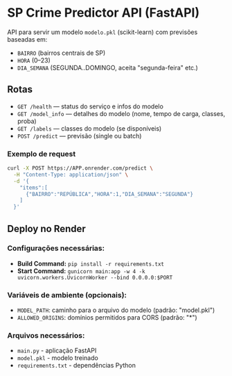 # SP Crime Predictor API (FastAPI)

API para servir um modelo `modelo.pkl` (scikit-learn) com previsões baseadas em:
- `BAIRRO` (bairros centrais de SP)
- `HORA` (0–23)
- `DIA_SEMANA` (SEGUNDA..DOMINGO, aceita "segunda-feira" etc.)

## Rotas
- `GET /health` — status do serviço e infos do modelo
- `GET /model_info` — detalhes do modelo (nome, tempo de carga, classes, proba)
- `GET /labels` — classes do modelo (se disponíveis)
- `POST /predict` — previsão (single ou batch)

### Exemplo de request
```bash
curl -X POST https://APP.onrender.com/predict \
  -H "Content-Type: application/json" \
  -d '{
    "items":[
      {"BAIRRO":"REPÚBLICA","HORA":1,"DIA_SEMANA":"SEGUNDA"}
    ]
  }'
```

## Deploy no Render

### Configurações necessárias:
- **Build Command:** `pip install -r requirements.txt`
- **Start Command:** `gunicorn main:app -w 4 -k uvicorn.workers.UvicornWorker --bind 0.0.0.0:$PORT`

### Variáveis de ambiente (opcionais):
- `MODEL_PATH`: caminho para o arquivo do modelo (padrão: "model.pkl")
- `ALLOWED_ORIGINS`: domínios permitidos para CORS (padrão: "*")

### Arquivos necessários:
- `main.py` - aplicação FastAPI
- `model.pkl` - modelo treinado
- `requirements.txt` - dependências Python
